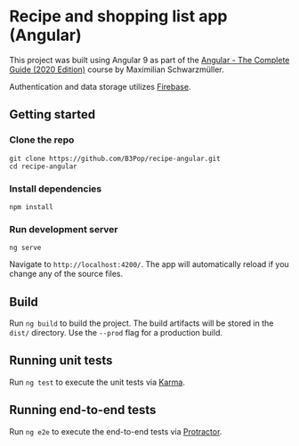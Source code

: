 # Recipe and shopping list app (Angular)

This project was built using Angular 9 as part of the [Angular - The Complete Guide (2020 Edition)](https://www.udemy.com/course/the-complete-guide-to-angular-2/) course by Maximilian Schwarzmüller.

Authentication and data storage utilizes [Firebase](https://firebase.google.com/).

## Getting started

### Clone the repo

```shell
git clone https://github.com/B3Pop/recipe-angular.git
cd recipe-angular
```

### Install dependencies

```shell
npm install
```

### Run development server

```shell
ng serve
```

Navigate to `http://localhost:4200/`. The app will automatically reload if you change any of the source files.

## Build

Run `ng build` to build the project. The build artifacts will be stored in the `dist/` directory. Use the `--prod` flag for a production build.

## Running unit tests

Run `ng test` to execute the unit tests via [Karma](https://karma-runner.github.io).

## Running end-to-end tests

Run `ng e2e` to execute the end-to-end tests via [Protractor](http://www.protractortest.org/).
